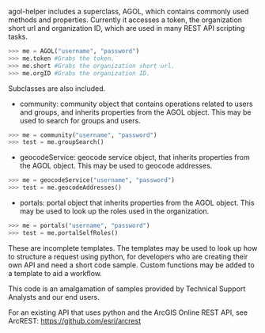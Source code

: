 agol-helper includes a superclass, AGOL, which contains commonly used methods and properties. Currently it accesses a token, the organization short url and organization ID, which are used in many REST API scripting tasks.
```python
>>> me = AGOL("username", "password")
>>> me.token #Grabs the token.
>>> me.short #Grabs the organization short url.
>>> me.orgID #Grabs the organization ID.
```
Subclasses are also included.
- community: community object that contains operations related to users and groups, and inherits properties from the AGOL object. This may be used to search for groups and users. 
```python
>>> me = community("username", "password")
>>> test = me.groupSearch()
```
- geocodeService: geocode service object, that inherits properties from the AGOL object. This may be used to geocode addresses.
```python
>>> me = geocodeService("username", "password")
>>> test = me.geocodeAddresses()
```
- portals: portal object that inherits properties from the AGOL object. This may be used to look up the roles used in the organization.
```python
>>> me = portals("username", "password")
>>> test = me.portalSelfRoles()
```
These are incomplete templates. The templates may be used to look up how to structure a request using python, for developers who are creating their own API and need a short code sample. Custom functions may be added to a template to aid a workflow.  

This code is an amalgamation of samples provided by Technical Support Analysts and our end users.

For an existing API that uses python and the ArcGIS Online REST API, see ArcREST: https://github.com/esri/arcrest
